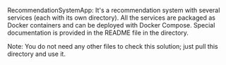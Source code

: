 RecommendationSystemApp: It's a recommendation system with several services (each with its own directory). All the services are packaged as Docker containers and can be deployed with Docker Compose. Special documentation is provided in the README file in the directory.

Note: You do not need any other files to check this solution; just pull this directory and use it.
